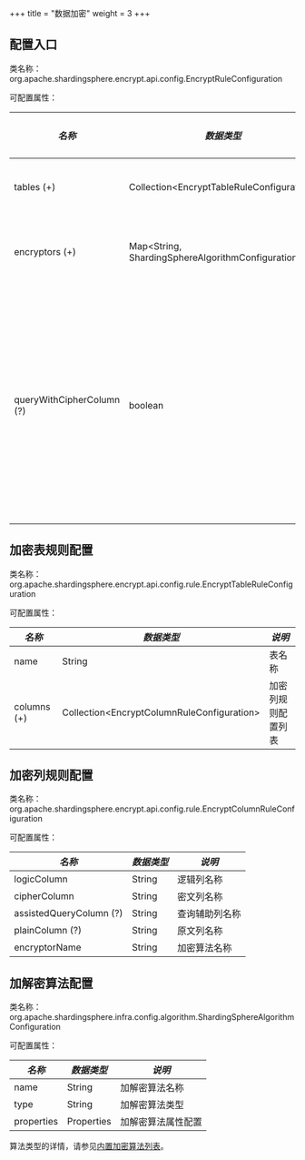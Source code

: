 +++
title = "数据加密"
weight = 3
+++

## 配置入口

类名称：org.apache.shardingsphere.encrypt.api.config.EncryptRuleConfiguration

可配置属性：

| *名称*                     | *数据类型*                                           | *说明*                                                 | *默认值* |
| ------------------------- | --------------------------------------------------- | ----------------------------------------------------- | ------- |
| tables (+)                | Collection\<EncryptTableRuleConfiguration\>         | 加密表规则配置                                           |        |
| encryptors (+)            | Map\<String, ShardingSphereAlgorithmConfiguration\> | 加解密算法名称和配置                                      |        |
| queryWithCipherColumn (?) | boolean                                             | 是否使用加密列进行查询。在有原文列的情况下，可以使用原文列进行查询 | true   |

## 加密表规则配置

类名称：org.apache.shardingsphere.encrypt.api.config.rule.EncryptTableRuleConfiguration

可配置属性：

| *名称*      | *数据类型*                                    | *说明*           |
| ----------- | -------------------------------------------- | --------------- |
| name        | String                                       | 表名称           |
| columns (+) | Collection\<EncryptColumnRuleConfiguration\> | 加密列规则配置列表 |

## 加密列规则配置

类名称：org.apache.shardingsphere.encrypt.api.config.rule.EncryptColumnRuleConfiguration

可配置属性：

| *名称*                  | *数据类型* | *说明*        |
| ----------------------- | -------- | ------------- |
| logicColumn             | String   | 逻辑列名称     |
| cipherColumn            | String   | 密文列名称     |
| assistedQueryColumn (?) | String   | 查询辅助列名称 |
| plainColumn (?)         | String   | 原文列名称     |
| encryptorName           | String   | 加密算法名称   |

## 加解密算法配置

类名称：org.apache.shardingsphere.infra.config.algorithm.ShardingSphereAlgorithmConfiguration

可配置属性：

| *名称*      |*数据类型*   | *说明*           |
| ---------- | ---------- | ---------------- |
| name       | String     | 加解密算法名称     |
| type       | String     | 加解密算法类型     |
| properties | Properties | 加解密算法属性配置 |

算法类型的详情，请参见[内置加密算法列表](/cn/user-manual/shardingsphere-jdbc/configuration/built-in-algorithm/encrypt)。
